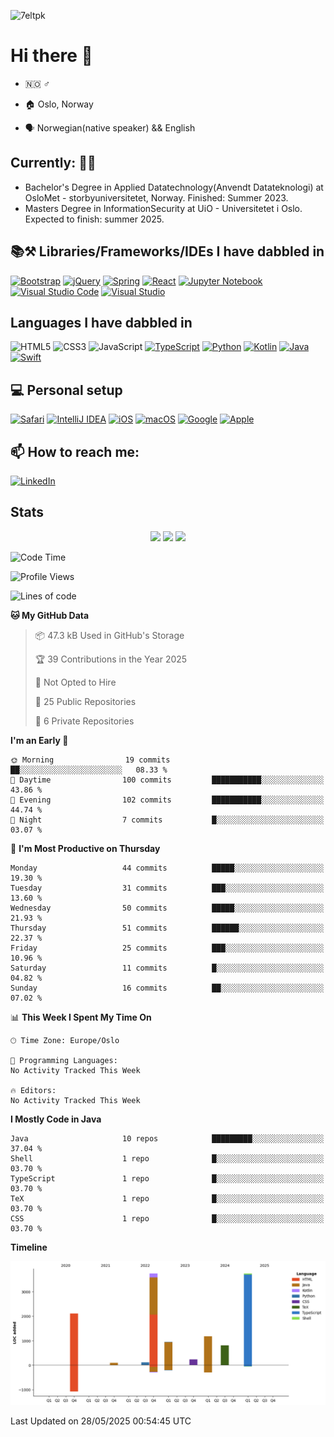 ![7eltpk](https://user-images.githubusercontent.com/72759116/225403983-923e78c9-c854-42f7-9b1e-be56d9b5c6ca.gif)


# Hi there 👋

- :norway: :male_sign:

- :house: Oslo, Norway

- :speaking_head: Norwegian(native speaker) && English

## **Currently:** :student:
- Bachelor's Degree in Applied Datatechnology(Anvendt Datateknologi) at OsloMet - storbyuniversitetet, Norway. Finished: Summer 2023. 
- Masters Degree in InformationSecurity at UiO - Universitetet i Oslo. Expected to finish: summer 2025. 

## 📚⚒️ Libraries/Frameworks/IDEs I have dabbled in
[![Bootstrap](https://img.shields.io/badge/bootstrap-%23563D7C.svg?style=for-the-badge&logo=bootstrap&logoColor=white)](https://getbootstrap.com)
[![jQuery](https://img.shields.io/badge/jquery-%230769AD.svg?style=for-the-badge&logo=jquery&logoColor=white)](https://jquery.com)
[![Spring](https://img.shields.io/badge/spring-%236DB33F.svg?style=for-the-badge&logo=spring&logoColor=white)](https://spring.io)
[![React](https://img.shields.io/badge/-ReactJs-61DAFB?style=for-the-badge&logo=react&logoColor=white)](https://react.dev)
[![Jupyter Notebook](https://img.shields.io/badge/jupyter-%23FA0F00.svg?style=for-the-badge&logo=jupyter&logoColor=white)](https://jupyter.org)
[![Visual Studio Code](https://img.shields.io/badge/Visual%20Studio%20Code-0078d7.svg?style=for-the-badge&logo=visual-studio-code&logoColor=white)](https://code.visualstudio.com)
[![Visual Studio](https://img.shields.io/badge/Visual%20Studio-5C2D91.svg?style=for-the-badge&logo=visual-studio&logoColor=white)](https://visualstudio.microsoft.com)

## Languages I have dabbled in
![HTML5](https://img.shields.io/badge/html5-%23E34F26.svg?style=for-the-badge&logo=html5&logoColor=white)
![CSS3](https://img.shields.io/badge/css3-%231572B6.svg?style=for-the-badge&logo=css3&logoColor=white)
![JavaScript](https://img.shields.io/badge/javascript-%23323330.svg?style=for-the-badge&logo=javascript&logoColor=white)
[![TypeScript](https://img.shields.io/badge/TypeScript-007ACC?style=for-the-badge&logo=typescript&logoColor=white)](https://www.typescriptlang.org)
[![Python](https://img.shields.io/badge/python-3670A0?style=for-the-badge&logo=python&logoColor=white)](https://www.python.org)
[![Kotlin](https://img.shields.io/badge/Kotlin-7F52FF?style=for-the-badge&logo=Kotlin&logoColor=white)](https://kotlinlang.org)
[![Java](https://img.shields.io/badge/java-%23ED8B00.svg?style=for-the-badge&logo=java&logoColor=white)](https://www.java.com/en/)
[![Swift](https://img.shields.io/badge/swift-F54A2A?style=for-the-badge&logo=swift&logoColor=white)](https://www.swift.org)

## 💻 Personal setup
[![Safari](https://img.shields.io/badge/Safari-000000?style=for-the-badge&logo=Safari&logoColor=white)](https://www.apple.com/safari/)
[![IntelliJ IDEA](https://img.shields.io/badge/IntelliJIDEA-000000.svg?style=for-the-badge&logo=intellij-idea&logoColor=white)](https://www.jetbrains.com/idea/)
[![iOS](https://img.shields.io/badge/iOS-000000?style=for-the-badge&logo=ios&logoColor=white)](https://www.apple.com/iphone/)
[![macOS](https://img.shields.io/badge/mac%20os-000000?style=for-the-badge&logo=macos&logoColor=white)](https://www.apple.com/mac/)
[![Google](https://img.shields.io/badge/google-4285F4?style=for-the-badge&logo=google&logoColor=white)](https://www.google.com/)
[![Apple](https://img.shields.io/badge/Apple-%23000000.svg?style=for-the-badge&logo=apple&logoColor=white)](https://www.apple.com)

## 📫 How to reach me: 
[![LinkedIn](https://img.shields.io/badge/-linkedin-gray&?style=for-the-badge&color=gray&logo=linkedin&logoColor=blue)](https://www.linkedin.com/in/aksel-holm-jensen/)

## Stats
<p align=center>
  <img src = "https://github-readme-stats.vercel.app/api?username=Alkes88&show_icons=true&theme=dark&hide_border=true" width = 350>
  <img src = "https://github-readme-streak-stats.herokuapp.com?user=Alkes88&theme=dark&hide_border=true" width = 350>
  <img src = "https://github-readme-stats.vercel.app/api/top-langs/?username=Alkes88&layout=compact" width = 350>
</p>

<!--START_SECTION:waka-->
![Code Time](http://img.shields.io/badge/Code%20Time-55%20hrs%2054%20mins-blue)

![Profile Views](http://img.shields.io/badge/Profile%20Views-0-blue)

![Lines of code](https://img.shields.io/badge/From%20Hello%20World%20I%27ve%20Written-13.0%20thousand%20lines%20of%20code-blue)

**🐱 My GitHub Data** 

> 📦 47.3 kB Used in GitHub's Storage 
 > 
> 🏆 39 Contributions in the Year 2025
 > 
> 🚫 Not Opted to Hire
 > 
> 📜 25 Public Repositories 
 > 
> 🔑 6 Private Repositories 
 > 
**I'm an Early 🐤** 

```text
🌞 Morning                19 commits          ██░░░░░░░░░░░░░░░░░░░░░░░   08.33 % 
🌆 Daytime                100 commits         ███████████░░░░░░░░░░░░░░   43.86 % 
🌃 Evening                102 commits         ███████████░░░░░░░░░░░░░░   44.74 % 
🌙 Night                  7 commits           █░░░░░░░░░░░░░░░░░░░░░░░░   03.07 % 
```
📅 **I'm Most Productive on Thursday** 

```text
Monday                   44 commits          █████░░░░░░░░░░░░░░░░░░░░   19.30 % 
Tuesday                  31 commits          ███░░░░░░░░░░░░░░░░░░░░░░   13.60 % 
Wednesday                50 commits          █████░░░░░░░░░░░░░░░░░░░░   21.93 % 
Thursday                 51 commits          ██████░░░░░░░░░░░░░░░░░░░   22.37 % 
Friday                   25 commits          ███░░░░░░░░░░░░░░░░░░░░░░   10.96 % 
Saturday                 11 commits          █░░░░░░░░░░░░░░░░░░░░░░░░   04.82 % 
Sunday                   16 commits          ██░░░░░░░░░░░░░░░░░░░░░░░   07.02 % 
```


📊 **This Week I Spent My Time On** 

```text
🕑︎ Time Zone: Europe/Oslo

💬 Programming Languages: 
No Activity Tracked This Week

🔥 Editors: 
No Activity Tracked This Week
```

**I Mostly Code in Java** 

```text
Java                     10 repos            █████████░░░░░░░░░░░░░░░░   37.04 % 
Shell                    1 repo              █░░░░░░░░░░░░░░░░░░░░░░░░   03.70 % 
TypeScript               1 repo              █░░░░░░░░░░░░░░░░░░░░░░░░   03.70 % 
TeX                      1 repo              █░░░░░░░░░░░░░░░░░░░░░░░░   03.70 % 
CSS                      1 repo              █░░░░░░░░░░░░░░░░░░░░░░░░   03.70 % 
```



**Timeline**

![Lines of Code chart](https://raw.githubusercontent.com/Alkes88/Alkes88/main/assets/bar_graph.png)


 Last Updated on 28/05/2025 00:54:45 UTC
<!--END_SECTION:waka-->

<!--
**Alkes88/Alkes88** is a ✨ _special_ ✨ repository because its `README.md` (this file) appears on your GitHub profile.

Here are some ideas to get you started:

- 🔭 I’m currently working on ...
- 🌱 I’m currently learning ...
- 👯 I’m looking to collaborate on ...
- 🤔 I’m looking for help with ...
- 💬 Ask me about ...
- 😄 Pronouns: ...
- ⚡ Fun fact: ...
-->
